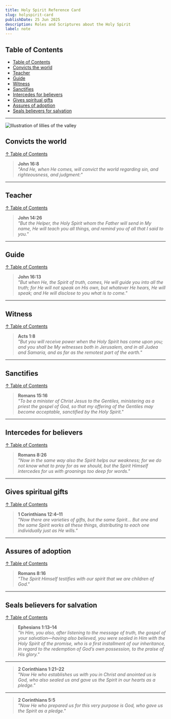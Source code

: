 ```yaml
---
title: Holy Spirit Reference Card
slug: holyspirit-card
publishDate: 25 Jun 2025
description: Roles and Scriptures about the Holy Spirit
label: note
---
```


## Table of Contents

- [Table of Contents](#table-of-contents)
- [Convicts the world](#convicts-the-world)
- [Teacher](#teacher)
- [Guide](#guide)
- [Witness](#witness)
- [Sanctifies](#sanctifies)
- [Intercedes for believers](#intercedes-for-believers)
- [Gives spiritual gifts](#gives-spiritual-gifts)
- [Assures of adoption](#assures-of-adoption)
- [Seals believers for salvation](#seals-believers-for-salvation)

---

![Illustration of lillies of the valley](/LivingWaters/assets/blog/welcome.webp)

## Convicts the world

[↑ Table of Contents](#table-of-contents)

> **John 16:8**  
> *"And He, when He comes, will convict the world regarding sin, and righteousness, and judgment:"*

---

## Teacher

[↑ Table of Contents](#table-of-contents)

> **John 14:26**  
> *"But the Helper, the Holy Spirit whom the Father will send in My name, He will teach you all things, and remind you of all that I said to you."*

---

## Guide

[↑ Table of Contents](#table-of-contents)

> **John 16:13**  
> *"But when He, the Spirit of truth, comes, He will guide you into all the truth; for He will not speak on His own, but whatever He hears, He will speak; and He will disclose to you what is to come."*

---

## Witness

[↑ Table of Contents](#table-of-contents)

> **Acts 1:8**  
> *"But you will receive power when the Holy Spirit has come upon you; and you shall be My witnesses both in Jerusalem, and in all Judea and Samaria, and as far as the remotest part of the earth."*

---

## Sanctifies

[↑ Table of Contents](#table-of-contents)

> **Romans 15:16**  
> *"To be a minister of Christ Jesus to the Gentiles, ministering as a priest the gospel of God, so that my offering of the Gentiles may become acceptable, sanctified by the Holy Spirit."*

---

## Intercedes for believers

[↑ Table of Contents](#table-of-contents)

> **Romans 8:26**  
> *"Now in the same way also the Spirit helps our weakness; for we do not know what to pray for as we should, but the Spirit Himself intercedes for us with groanings too deep for words."*  

---

## Gives spiritual gifts

[↑ Table of Contents](#table-of-contents)

> **1 Corinthians 12:4–11**  
> *"Now there are varieties of gifts, but the same Spirit... But one and the same Spirit works all these things, distributing to each one individually just as He wills."*  

---

## Assures of adoption

[↑ Table of Contents](#table-of-contents)

> **Romans 8:16**  
> *"The Spirit Himself testifies with our spirit that we are children of God."*

---

## Seals believers for salvation

[↑ Table of Contents](#table-of-contents)

> **Ephesians 1:13–14**  
> *"In Him, you also, after listening to the message of truth, the gospel of your salvation—having also believed, you were sealed in Him with the Holy Spirit of the promise, who is a first installment of our inheritance, in regard to the redemption of God’s own possession, to the praise of His glory."*  

---

> **2 Corinthians 1:21–22**  
> *"Now He who establishes us with you in Christ and anointed us is God, who also sealed us and gave us the Spirit in our hearts as a pledge."*

---

> **2 Corinthians 5:5**  
> *"Now He who prepared us for this very purpose is God, who gave us the Spirit as a pledge."*
